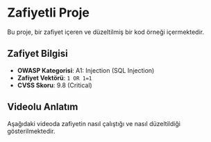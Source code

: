 # Zafiyetli Proje

Bu proje, bir zafiyet içeren ve düzeltilmiş bir kod örneği içermektedir.

## Zafiyet Bilgisi
- **OWASP Kategorisi**: A1: Injection (SQL Injection)
- **Zafiyet Vektörü**: `1 OR 1=1`
- **CVSS Skoru**: 9.8 (Critical)

## Videolu Anlatım
Aşağıdaki videoda zafiyetin nasıl çalıştığı ve nasıl düzeltildiği gösterilmektedir.
